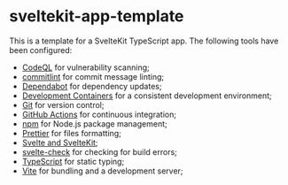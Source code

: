 # sveltekit-app-template

This is a template for a SvelteKit TypeScript app. The following tools have been configured:

- [CodeQL](https://codeql.github.com) for vulnerability scanning;
- [commitlint](https://commitlint.js.org) for commit message linting;
- [Dependabot](https://github.com/dependabot) for dependency updates;
- [Development Containers](https://containers.dev) for a consistent development environment;
- [Git](https://git-scm.com/) for version control;
- [GitHub Actions](https://github.com/features/actions) for continuous integration;
- [npm](https://www.npmjs.com) for Node.js package management;
- [Prettier](https://prettier.io) for files formatting;
- [Svelte and SvelteKit](https://svelte.dev);
- [svelte-check](https://github.com/sveltejs/language-tools/tree/master/packages/svelte-check) for
  checking for build errors;
- [TypeScript](https://www.typescriptlang.org) for static typing;
- [Vite](https://vite.dev) for bundling and a development server;
